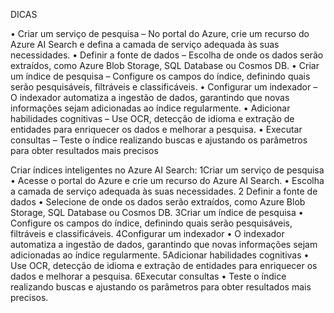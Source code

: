 DICAS

•  Criar um serviço de pesquisa – No portal do Azure, crie um recurso do Azure AI Search e defina a camada de serviço adequada às suas necessidades.
•  Definir a fonte de dados – Escolha de onde os dados serão extraídos, como Azure Blob Storage, SQL Database ou Cosmos DB.
•  Criar um índice de pesquisa – Configure os campos do índice, definindo quais serão pesquisáveis, filtráveis e classificáveis.
•  Configurar um indexador – O indexador automatiza a ingestão de dados, garantindo que novas informações sejam adicionadas ao índice regularmente.
•  Adicionar habilidades cognitivas – Use OCR, detecção de idioma e extração de entidades para enriquecer os dados e melhorar a pesquisa.
•  Executar consultas – Teste o índice realizando buscas e ajustando os parâmetros para obter resultados mais precisos


Criar índices inteligentes no Azure AI Search:
1️Criar um serviço de pesquisa
•	Acesse o portal do Azure e crie um recurso do Azure AI Search.
•	Escolha a camada de serviço adequada às suas necessidades.
2️ Definir a fonte de dados
•	Selecione de onde os dados serão extraídos, como Azure Blob Storage, SQL Database ou Cosmos DB.
3️Criar um índice de pesquisa
•	Configure os campos do índice, definindo quais serão pesquisáveis, filtráveis e classificáveis.
4️Configurar um indexador
•	O indexador automatiza a ingestão de dados, garantindo que novas informações sejam adicionadas ao índice regularmente.
5️Adicionar habilidades cognitivas
•	Use OCR, detecção de idioma e extração de entidades para enriquecer os dados e melhorar a pesquisa.
6️Executar consultas
•	Teste o índice realizando buscas e ajustando os parâmetros para obter resultados mais precisos.


